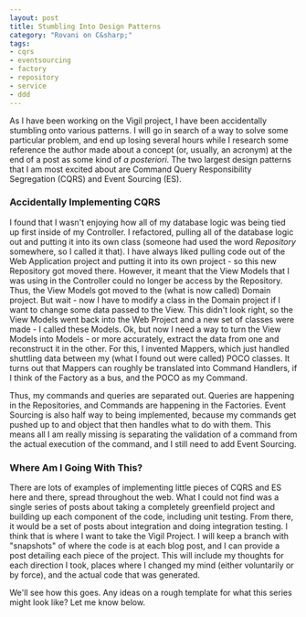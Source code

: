 ```yaml
---
layout: post
title: Stumbling Into Design Patterns
category: "Rovani on C&sharp;"
tags:
- cqrs
- eventsourcing
- factory
- repository
- service
- ddd
---
```


As I have been working on the Vigil project, I have been accidentally stumbling onto various patterns. I will go in search of a way
to solve some particular problem, and end up losing several hours while I research some reference the author made about a concept
(or, usually, an acronym) at the end of a post as some kind of _a posteriori_. The two largest design patterns that I am most
excited about are Command Query Responsibility Segregation (CQRS) and Event Sourcing (ES).

### Accidentally Implementing CQRS

I found that I wasn't enjoying how all of my database logic was being tied up first inside of my Controller. I refactored, pulling
all of the database logic out and putting it into its own class (someone had used the word _Repository_ somewhere, so I called it
that). I have always liked pulling code out of the Web Application project and putting it into its own project - so this new
Repository got moved there. However, it meant that the View Models that I was using in the Controller could no longer be access by
the Repository. Thus, the View Models got moved to the (what is now called) Domain project. But wait - now I have to modify a class
in the Domain project if I want to change some data passed to the View. This didn't look right, so the View Models went back into
the Web Project and a new set of classes were made - I called these Models. Ok, but now I need a way to turn the View Models into
Models - or more accurately, extract the data from one and reconstruct it in the other. For this, I invented Mappers, which just
handled shuttling data between my (what I found out were called) POCO classes. It turns out that Mappers can roughly be translated
into Command Handlers, if I think of the Factory as a bus, and the POCO as my Command.

Thus, my commands and queries are separated out. Queries are happening in the Repositories, and Commands are happening in the
Factories. Event Sourcing is also half way to being implemented, because my commands get pushed up to and object that then
handles what to do with them. This means all I am really missing is separating the validation of a command from the actual
execution of the command, and I still need to add Event Sourcing.

### Where Am I Going With This?

There are lots of examples of implementing little pieces of CQRS and ES here and there, spread throughout the web. What I could
not find was a single series of posts about taking a completely greenfield project and building up each component of the code,
including unit testing. From there, it would be a set of posts about integration and doing integration testing. I think that is
where I want to take the Vigil Project. I will keep a branch with "snapshots" of where the code is at each blog post, and I can
provide a post detailing each piece of the project. This will include my thoughts for each direction I took, places where I
changed my mind (either voluntarily or by force), and the actual code that was generated.

We'll see how this goes. Any ideas on a rough template for what this series might look like? Let me know below.

